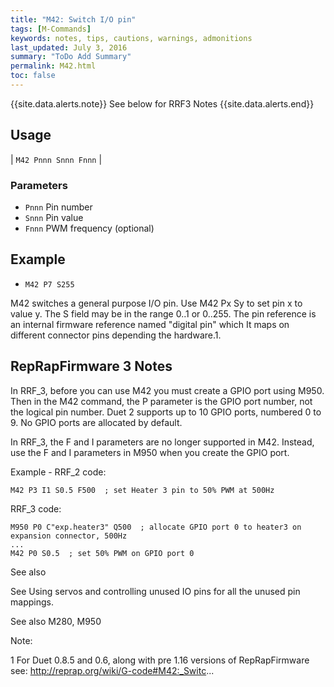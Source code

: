 ```yaml
---
title: "M42: Switch I/O pin" 
tags: [M-Commands]
keywords: notes, tips, cautions, warnings, admonitions
last_updated: July 3, 2016
summary: "ToDo Add Summary"
permalink: M42.html
toc: false
---
```


{{site.data.alerts.note}}
See below for RRF3 Notes
{{site.data.alerts.end}}

## Usage ##

| `M42 Pnnn Snnn Fnnn` |

### Parameters ###

+ `Pnnn` Pin number
+ `Snnn` Pin value
+ `Fnnn` PWM frequency (optional)

## Example ##

+ `M42 P7 S255`

M42 switches a general purpose I/O pin. Use M42 Px Sy to set pin x to value y. The S field may be in the range 0..1 or 0..255. The pin reference is an internal firmware reference named "digital pin" which It maps on different connector pins depending the hardware.1.

## RepRapFirmware 3 Notes ##

In RRF_3, before you can use M42 you must create a GPIO port using M950. Then in the M42 command, the P parameter is the GPIO port number, not the logical pin number. Duet 2 supports up to 10 GPIO ports, numbered 0 to 9. No GPIO ports are allocated by default.

In RRF_3, the F and I parameters are no longer supported in M42. Instead, use the F and I parameters in M950 when you create the GPIO port.

Example - RRF_2 code:

```
M42 P3 I1 S0.5 F500  ; set Heater 3 pin to 50% PWM at 500Hz
```

RRF_3 code:

```
M950 P0 C"exp.heater3" Q500  ; allocate GPIO port 0 to heater3 on expansion connector, 500Hz
...
M42 P0 S0.5  ; set 50% PWM on GPIO port 0
```

See also

See Using servos and controlling unused IO pins for all the unused pin mappings.

See also M280, M950

Note:

1 For Duet 0.8.5 and 0.6, along with pre 1.16 versions of RepRapFirmware see: http://reprap.org/wiki/G-code#M42:_Switc...
